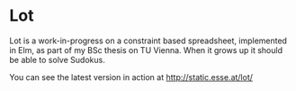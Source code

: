 # Lot

Lot is a work-in-progress on a constraint based spreadsheet, implemented in Elm, as part of my BSc thesis on TU Vienna. When it grows up it should be able to solve Sudokus.

You can see the latest version in action at http://static.esse.at/lot/
